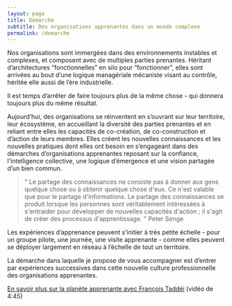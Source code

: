 ```yaml
---
layout: page
title: Démarche
subtitle: Des organisations apprenantes dans un monde complexe
permalink: /demarche
---
```


Nos organisations sont immergées dans des environnements instables et complexes, et composent avec de multiples parties prenantes. Héritant d’architectures “fonctionnelles” en silo pour “fonctionner”, elles sont arrivées au bout d’une logique managériale mécaniste visant au contrôle, héritée elle aussi de l’ère industrielle.

Il est temps d’arrêter de faire toujours plus de la même chose - qui donnera toujours plus du même résultat.

Aujourd’hui, des organisations se réinventent  en s’ouvrant sur leur territoire, leur écosystème, en accueillant la diversité des parties prenantes et en reliant entre elles les capacités de co-création, de co-construction et d’action de leurs membres. Elles créent les nouvelles connaissances et les nouvelles pratiques dont elles ont besoin en s’engageant dans des démarches d’organisations apprenantes reposant sur la confiance, l'intelligence collective, une logique d’émergence et une vision partagée d’un bien commun.

> " Le partage des connaissances ne consiste pas à donner aux gens quelque chose ou à obtenir quelque chose d'eux. Ce n'est valable que pour le partage d'informations. Le partage des connaissances se produit lorsque les personnes sont véritablement intéressées à s'entraider pour développer de nouvelles capacités d'action ; il s'agit de créer des processus d'apprentissage. " 
Peter Senge

Les expériences d’apprenance peuvent s’initier à très petite échelle - pour un groupe pilote, une journée, une visite apprenante - comme elles peuvent se déployer largement en réseau à l’échelle de tout un territoire.

La démarche dans laquelle je propose de vous accompagner est d’entrer par expériences successives dans cette nouvelle culture professionnelle des organisations apprenantes.

[En savoir plus sur la planète apprenante avec François Taddéi](https://www.youtube.com/watch?time_continue=285&v=BhunNczVNaA) (vidéo de 4:45)

